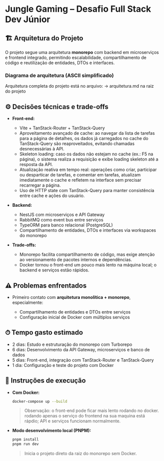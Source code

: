 # Jungle Gaming – Desafio Full Stack Dev Júnior

## 🏗 Arquitetura do Projeto

O projeto segue uma arquitetura **monorepo** com backend em microserviços e frontend integrado, permitindo escalabilidade, compartilhamento de código e reutilização de entidades, DTOs e interfaces.

### Diagrama de arquitetura (ASCII simplificado)

Arquitetura completa do projeto está no arquivo: -> arquitetura.md na raiz do projeto

## ⚙️ Decisões técnicas e trade-offs

* **Front-end:**

  * Vite + TanStack-Router + TanStack-Query
  * Aproveitamento avançado de cache: ao navegar da lista de tarefas para a página de detalhes, os dados já carregados no cache do TanStack-Query são reaproveitados, evitando chamadas desnecessárias à API.
  * Skeleton loading: caso os dados não estejam no cache (ex.: F5 na página), o sistema realiza a requisição e exibe loading skeleton até a resposta da API.
  * Atualização reativa em tempo real: operações como criar, participar ou desparticar de tarefas, e comentar em tarefas, atualizam imediatamente o cache e refletem na interface sem precisar recarregar a página.
  * Uso de HTTP state com TanStack-Query para manter consistência entre cache e ações do usuário.

* **Backend:**

  * NestJS com microserviços e API Gateway
  * RabbitMQ como event bus entre serviços
  * TypeORM para banco relacional (PostgreSQL)
  * Compartilhamento de entidades, DTOs e interfaces via workspaces do monorepo

* **Trade-offs:**

  * Monorepo facilita compartilhamento de código, mas exige atenção ao versionamento de pacotes internos e dependências.
  * Docker tornou o front-end um pouco mais lento na máquina local; o backend e serviços estão rápidos.

## ⚠️ Problemas enfrentados

* Primeiro contato com **arquitetura monolítica + monorepo**, especialmente:

  * Compartilhamento de entidades e DTOs entre serviços
  * Configuração inicial de Docker com múltiplos serviços

## ⏱ Tempo gasto estimado

* 2 dias: Estudo e estruturação do monorepo com Turborepo
* 6 dias: Desenvolvimento da API Gateway, microserviços e banco de dados
* 5 dias: Front-end, integração com TanStack-Router e TanStack-Query
* 1 dia: Configuração e teste do projeto com Docker

## 🚀 Instruções de execução

* **Com Docker:**

  ```bash
  docker-compose up --build
  ```

  > Observação: o front-end pode ficar mais lento rodando no docker. rodando apenas o serviço do frontend na sua maquina está rápdio; API e serviços funcionam normalmente.

* **Modo desenvolvimento local (PNPM):**

  ```bash
  pnpm install
  pnpm run dev
  ```

  > Inicia o projeto direto da raiz do monorepo sem Docker.

